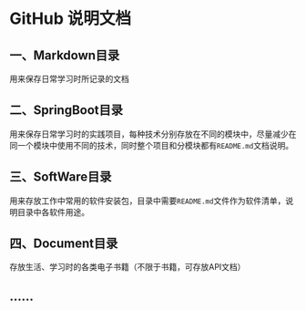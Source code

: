 # GitHub 说明文档
## 一、Markdown目录
用来保存日常学习时所记录的文档
## 二、SpringBoot目录
用来保存日常学习时的实践项目，每种技术分别存放在不同的模块中，尽量减少在同一个模块中使用不同的技术，同时整个项目和分模块都有`README.md`文档说明。
## 三、SoftWare目录
用来存放工作中常用的软件安装包，目录中需要`README.md`文件作为软件清单，说明目录中各软件用途。
## 四、Document目录
存放生活、学习时的各类电子书籍（不限于书籍，可存放API文档）
## ......
